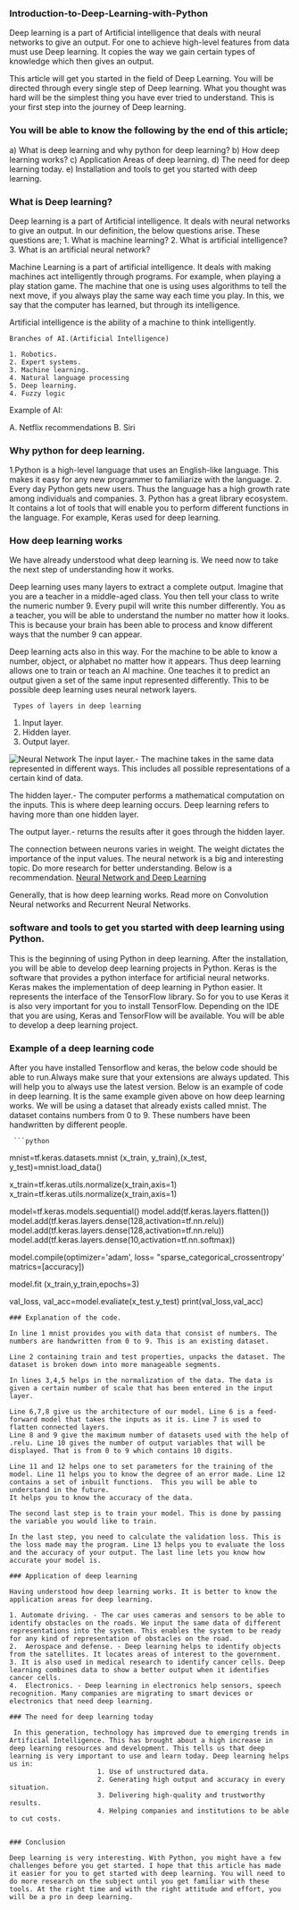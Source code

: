 ### Introduction-to-Deep-Learning-with-Python

Deep learning is a part of Artificial intelligence that deals with neural networks to give an output. For one to achieve high-level features from data must use Deep learning. It copies the way we gain certain types of knowledge which then gives an output.

This article will get you started in the field of Deep Learning. You will be directed through every single step of Deep learning. What you thought was hard will be the simplest thing you have ever tried to understand. This is your first step into the journey of Deep learning.   

### You will be able to know the following by the end of this article;

a) What is deep learning and why python for deep learning?
b) How deep learning works?
c) Application Areas of deep learning.
d) The need for deep learning today.
e) Installation and tools to get you started with deep learning.



### What is Deep learning?

Deep learning is a part of Artificial intelligence. It deals with neural networks to give an output. In our definition, the below questions arise. 
 These questions are;
    1. What is machine learning?
    2. What is artificial intelligence?
    3. What is an artificial neural network?

Machine Learning is a part of artificial intelligence. It deals with making machines act intelligently through programs.
  For example, when playing a play station game. The machine that one is using uses algorithms to tell the next move, if you always play the same way each time you play. In this, we say that the computer has learned, but through its intelligence.

 Artificial intelligence is the ability of a machine to think intelligently.

    Branches of AI.(Artificial Intelligence)
                       
    1. Robotics.
    2. Expert systems.               
    3. Machine learning.
    4. Natural language processing
    5. Deep learning.
    4. Fuzzy logic

   Example of AI:

   A. Netflix recommendations
   B. Siri

### Why python for deep learning.

  1.Python is a high-level language that uses an English-like language. This makes it easy for any new programmer to familiarize with the language.
 2. Every day Python gets new users. Thus the language has a high growth rate among individuals and companies.
 3. Python has a great library ecosystem. It contains a lot of tools that will enable you to perform different functions in the language. For example, Keras used for deep learning.

### How deep learning works

We have already understood what deep learning is. We need now to take the next step of understanding how it works.

Deep learning uses many layers to extract a complete output. 
Imagine that you are a teacher in a middle-aged class. You then tell your class to write the numeric number 9. Every pupil will write this number differently. You as a teacher, you will be able to understand the number no matter how it looks. This is because your brain has been able to process and know different ways that the number 9 can appear. 

Deep learning acts also in this way. For the machine to be able to know a number, object, or alphabet no matter how it appears. Thus deep learning allows one to train or teach an AI machine. One teaches it to predict an output given a set of the same input represented differently. This to be possible deep learning uses neural network layers.

     Types of layers in deep learning

 1. Input layer.
 2. Hidden layer.
 3. Output layer.

 ![Neural Network](/engineering-education/content/articles/NeuralNework.jpg)
The input layer.- The machine takes in the same data represented in different ways. This includes all possible representations of a certain kind of data.

The hidden layer.- The computer performs a mathematical computation on the inputs. This is where deep learning occurs. Deep learning refers to having more than one hidden layer.

The output layer.- returns the results after it goes through the hidden layer.

The connection between neurons varies in weight. The weight dictates the importance of the input values. The neural network is a big and interesting topic. Do more research for better understanding. Below is a recommendation. [Neural Network and Deep Learning](https://www.amazon.com/Neural-Networks-Deep-Learning-Textbook-ebook/dp/B07FKF5HY7)  

Generally, that is how deep learning works. Read more on Convolution Neural networks and Recurrent Neural Networks.

### software and tools to get you started with deep learning using Python.  

This is the beginning of using Python in deep learning. After the installation, you will be able to develop deep learning projects in Python.
Keras is the software that provides a python interface for artificial neural networks. Keras makes the implementation of deep learning in Python easier. It represents the interface of the TensorFlow library.
So for you to use Keras it is also very important for you to install TensorFlow.
Depending on the IDE that you are using, Keras and TensorFlow will be available. You will be able to develop a deep learning project.

### Example of a deep learning code

After you have installed Tensorflow and keras, the below code should be able to run.Always make sure that your extensions are always updated. This will help you to always use the latest version.
Below is an example of code in deep learning. It is the same example given above on how deep learning works. We will be using a dataset that already exists called mnist. The dataset contains numbers from 0 to 9. These numbers have been handwritten by different people.

     ```python
  mnist=tf.keras.datasets.mnist
 (x_train, y_train),(x_test, y_test)=mnist.load_data()

 x_train=tf.keras.utils.normalize(x_train,axis=1)
 x_train=tf.keras.utils.normalize(x_train,axis=1)

 model=tf.keras.models.sequential()
 model.add(tf.keras.layers.flatten())
 model.add(tf.keras.layers.dense(128,activation=tf.nn.relu))
 model.add(tf.keras.layers.dense(128,activation=tf.nn.relu))
 model.add(tf.keras.layers.dense(10,activation=tf.nn.softmax))

 model.compile(optimizer='adam',
                    loss= "sparse_categorical_crossentropy'
                    matrics=[accuracy])

 model.fit (x_train,y_train,epochs=3) 

 val_loss, val_acc=model.evaliate(x_test.y_test)
print(val_loss,val_acc)

````
### Explanation of the code.

In line 1 mnist provides you with data that consist of numbers. The numbers are handwritten from 0 to 9. This is an existing dataset.

Line 2 containing train and test properties, unpacks the dataset. The dataset is broken down into more manageable segments.

In lines 3,4,5 helps in the normalization of the data. The data is given a certain number of scale that has been entered in the input layer.

Line 6,7,8 give us the architecture of our model. Line 6 is a feed-forward model that takes the inputs as it is. Line 7 is used to flatten connected layers.
Line 8 and 9 give the maximum number of datasets used with the help of .relu. Line 10 gives the number of output variables that will be displayed. That is from 0 to 9 which contains 10 digits.

Line 11 and 12 helps one to set parameters for the training of the model. Line 11 helps you to know the degree of an error made. Line 12 contains a set of inbuilt functions.  This you will be able to understand in the future.
It helps you to know the accuracy of the data.

The second last step is to train your model. This is done by passing the variable you would like to train.

In the last step, you need to calculate the validation loss. This is the loss made may the program. Line 13 helps you to evaluate the loss and the accuracy of your output. The last line lets you know how accurate your model is.

### Application of deep learning

Having understood how deep learning works. It is better to know the application areas for deep learning.

1. Automate driving. - The car uses cameras and sensors to be able to identify obstacles on the roads. We input the same data of different representations into the system. This enables the system to be ready for any kind of representation of obstacles on the road.
2.  Aerospace and defense. - Deep learning helps to identify objects from the satellites. It locates areas of interest to the government.
3. It is also used in medical research to identify cancer cells. Deep learning combines data to show a better output when it identifies cancer cells.
4.  Electronics. - Deep learning in electronics help sensors, speech recognition. Many companies are migrating to smart devices or electronics that need deep learning.

### The need for deep learning today

 In this generation, technology has improved due to emerging trends in Artificial Intelligence. This has brought about a high increase in deep learning resources and development. This tells us that deep learning is very important to use and learn today. Deep learning helps us in:
                      1. Use of unstructured data.
                      2. Generating high output and accuracy in every situation.
                      3. Delivering high-quality and trustworthy results.
                      4. Helping companies and institutions to be able to cut costs.


### Conclusion

Deep learning is very interesting. With Python, you might have a few challenges before you get started. I hope that this article has made it easier for you to get started with deep learning. You will need to do more research on the subject until you get familiar with these tools. At the right time and with the right attitude and effort, you will be a pro in deep learning.

